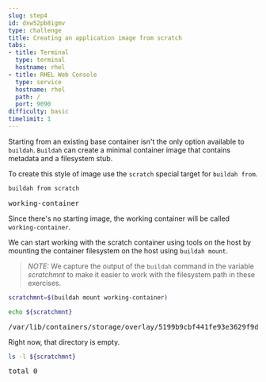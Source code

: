 ```yaml
---
slug: step4
id: dxw52pb8igmv
type: challenge
title: Creating an application image from scratch
tabs:
- title: Terminal
  type: terminal
  hostname: rhel
- title: RHEL Web Console
  type: service
  hostname: rhel
  path: /
  port: 9090
difficulty: basic
timelimit: 1
---
```

Starting from an existing base container isn't the only option available to `buildah`.  `Buildah` can create a minimal container image that contains metadata and a filesystem stub.

To create this style of image use the `scratch` special target for `buildah from`.

```bash
buildah from scratch
```

<pre class="file">
working-container
</pre>

Since there's no starting image, the working container will be called `working-container`.

We can start working with the scratch container using tools on the host by mounting the container filesystem on the host using `buildah mount`.

> _NOTE:_ We capture the output of the `buildah` command in the variable *scratchmnt* to make it easier to work with the filesystem path in these exercises.

```bash
scratchmnt=$(buildah mount working-container)
```

```bash
echo ${scratchmnt}
```

<pre class="file">
/var/lib/containers/storage/overlay/5199b9cbf441fe93e3629f9d6336fd7008858b9b6e23629a724ccc2f567f3feb/merged
</pre>

Right now, that directory is empty.

```bash
ls -l ${scratchmnt}
```

<pre class="file">
total 0
</pre>
